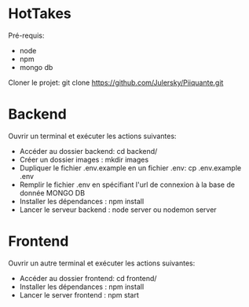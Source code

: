 # HotTakes

Pré-requis:
- node
- npm
- mongo db

Cloner le projet: git clone https://github.com/Julersky/Piiquante.git

# Backend
Ouvrir un terminal et exécuter les actions suivantes:
- Accéder au dossier backend: cd backend/
- Créer un dossier images : mkdir images
- Dupliquer le fichier .env.example en un fichier .env: cp .env.example .env
- Remplir le fichier .env en spécifiant l'url de connexion à la base de donnée MONGO DB
- Installer les dépendances : npm install
- Lancer le serveur backend : node server ou nodemon server

# Frontend
Ouvrir un autre terminal et exécuter les actions suivantes:
- Accéder au dossier frontend: cd frontend/
- Installer les dépendances : npm install
- Lancer le server frontend : npm start